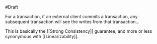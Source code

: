 #Draft 


For a transaction, if an external client commits a transaction, any subsequent transaction will see the writes from that transaction…

This is basically the [[Strong Consistency]] guarantee, and more or less synonymous with [[Linearizability]].